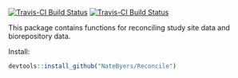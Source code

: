 [![Travis-CI Build Status](https://travis-ci.org/NateByers/Reconcile.svg?branch=master)](https://travis-ci.org/NateByers/Reconcile) [![Travis-CI Build Status](https://travis-ci.org/NateByers/Reconcile.svg?branch=dev)](https://travis-ci.org/NateByers/Reconcile)

This package contains functions for reconciling study site data and biorepository data.

Install:

``` r
devtools::install_github("NateByers/Reconcile")
```
